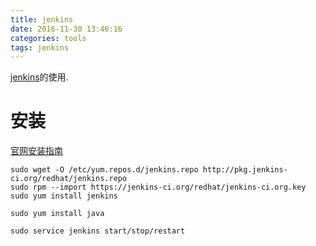 ```yaml
---
title: jenkins
date: 2016-11-30 13:46:16
categories: tools
tags: jenkins
---
```


[jenkins](https://wiki.jenkins-ci.org)的使用.

<!-- more -->
# 安装
[官网安装指南](https://wiki.jenkins-ci.org/display/JENKINS/Installing+Jenkins+on+Red+Hat+distributions)  

```
sudo wget -O /etc/yum.repos.d/jenkins.repo http://pkg.jenkins-ci.org/redhat/jenkins.repo
sudo rpm --import https://jenkins-ci.org/redhat/jenkins-ci.org.key
sudo yum install jenkins

sudo yum install java

sudo service jenkins start/stop/restart

```


